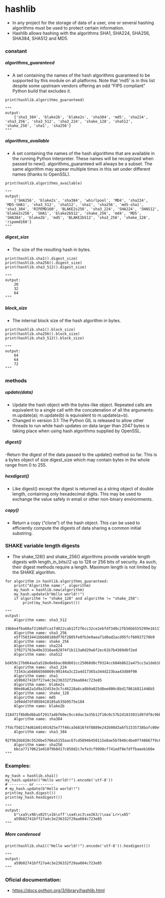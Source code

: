 # hashlib

- In any project for the storage of data of a user, one or several hashing algorithms must be used to protect certain information.
- Hashlib allows hashing with the algorithms SHA1, SHA224, SHA256, SHA384, SHA512 and MD5.


### constant

##### algorithms_guaranteed

- A set containing the names of the hash algorithms guaranteed to be supported by this module on all platforms. Note that ‘md5’ is in this list despite some upstream vendors offering an odd “FIPS compliant” Python build that excludes it.

```
print(hashlib.algorithms_guaranteed)

"""
output:
    {'sha3_384', 'blake2b', 'blake2s', 'sha384', 'md5', 'sha224', 'sha3_256', 'sha3_512', 'sha3_224', 'shake_128', 'sha512', 'shake_256', 'sha1', 'sha256'}
"""
```

##### algorithms_available

- A set containing the names of the hash algorithms that are available in the running Python interpreter. These names will be recognized when passed to new(). algorithms_guaranteed will always be a subset. The same algorithm may appear multiple times in this set under different names (thanks to OpenSSL).

```
print(hashlib.algorithms_available)

"""
output:
    {'SHA256', 'blake2s', 'sha384', 'whirlpool', 'MD4', 'sha224', 'MD5-SHA1', 'sha3_512', 'sha512', 'sha1', 'sha256', 'md5-sha1', 'sha3_384', 'RIPEMD160', 'BLAKE2s256', 'sha3_224', 'SHA224', 'SHA512', 'blake2s256', 'SHA1', 'blake2b512', 'shake_256', 'md4', 'MD5', 'SHA384', 'blake2b', 'md5', 'BLAKE2b512', 'sha3_256', 'shake_128', 'ripemd160'}
"""
```

##### digest_size

- The size of the resulting hash in bytes.

```
print(hashlib.sha1().digest_size)
print(hashlib.sha256().digest_size)
print(hashlib.sha3_512().digest_size)

"""
output:
    20
    32
    64
"""
```

##### block_size

- The internal block size of the hash algorithm in bytes.

```
print(hashlib.sha1().block_size)
print(hashlib.sha256().block_size)
print(hashlib.sha3_512().block_size)

"""
output:
    64
    64
    72
"""
```


### methods

##### update(data)

- Update the hash object with the bytes-like object. Repeated calls are equivalent to a single call with the concatenation of all the arguments: m.update(a); m.update(b) is equivalent to m.update(a+b).
- Changed in version 3.1: The Python GIL is released to allow other threads to run while hash updates on data larger than 2047 bytes is taking place when using hash algorithms supplied by OpenSSL.

##### digest()

-Return the digest of the data passed to the update() method so far. This is a bytes object of size digest_size which may contain bytes in the whole range from 0 to 255.

##### hexdigest()

- Like digest() except the digest is returned as a string object of double length, containing only hexadecimal digits. This may be used to exchange the value safely in email or other non-binary environments.

##### copy()

- Return a copy (“clone”) of the hash object. This can be used to efficiently compute the digests of data sharing a common initial substring.


### SHAKE variable length digests

- The shake_128() and shake_256() algorithms provide variable length digests with length_in_bits//2 up to 128 or 256 bits of security. As such, their digest methods require a length. Maximum length is not limited by the SHAKE algorithm.

```
for algorithm in hashlib.algorithms_guaranteed:
    print("Algorithm name:", algorithm)
    my_hash = hashlib.new(algorithm)
    my_hash.update(b"Hello world!!")
    if algorithm != "shake_128" and algorithm != "shake_256":
        print(my_hash.hexdigest())

"""
output:
    Algorithm name: sha3_512
    19b6e4f6a60af2188dfca1fd022cab12f2f6cc32ce2ebfdf340c2fb56bb555299e16117f123b6e0d7b996b4730ccf9208ebe12b28f80e3f98f3a20d392a0ecb0
    Algorithm name: sha3_256
    e5f75033441bbb88188df76f2805fe0fb3e9aea71d0ad2acd95fcf60927270b9
    Algorithm name: shake_256
    Algorithm name: sha224
    1f0271763e49e3316ae82074f1b113a0d29a6f2ec61b7b4369d6f2ed
    Algorithm name: sha512
    bd459c27b064aa5a528e0e6bac88d601cc25068d8cf9324cc684b8622a475cc3a1deb183ddb91aa7a7a30d6a40408a77142825796f928458e0dcb03748b23236
    Algorithm name: sha3_224
    73343cab6866560869c99144a3c22a4d17365a344d223baa43d80f90
    Algorithm name: sha1
    a59b02741bff27a4c3e236332f29aa604c723e85
    Algorithm name: blake2s
    00e46a62a1d9a32453e3c7c46228a6ca0b9a025d8ee800c8bd178616811446b5
    Algorithm name: shake_128
    Algorithm name: md5
    1d94dd7dfd050410185a535b9575e184
    Algorithm name: blake2b
    318d71f8b0bd6babf2917a4bf60ec9cc4dac3a35b12f10c0c57b2d1833031d97df8c9bbd387ca4d15a10c2114fe8ada55d4db2f915ba0fb327e549e8c9b8a4fb
    Algorithm name: sha384
    7fdcf502174d61601491925e77f46ca56816f4f8889e242b98d3a6f51535738bafc00ef80258984e8c22e459a9b49a6e
    Algorithm name: sha3_384
    92f9b2bb820c5526be5766a5155aac67cd58946450115e8ae5b7840c4be0ff48667f9c6adc17a1101bbfa4b9a69816ff
    Algorithm name: sha256
    bbca77170621e018f9b8d17c850d2c7efe3cf9998cf741edf8e7dffbaeeb160e
"""
```


### Examples:

```
my_hash = hashlib.sha1()
my_hash.update(("Hello world!!").encode('utf-8'))
# -------- or --------
# my_hash.update(b"Hello world!!")
print(my_hash.digest())
print(my_hash.hexdigest())

"""
output:
    b"\xa5\x9b\x02t\x1b\xff'\xa4\xc3\xe263/)\xaa`Lr>\x85"
    a59b02741bff27a4c3e236332f29aa604c723e85
"""
```

##### More condensed

```
print(hashlib.sha1(("Hello world!!").encode('utf-8')).hexdigest())

"""
output:
    a59b02741bff27a4c3e236332f29aa604c723e85
"""
```


### Oficial documentation:

- https://docs.python.org/3/library/hashlib.html



